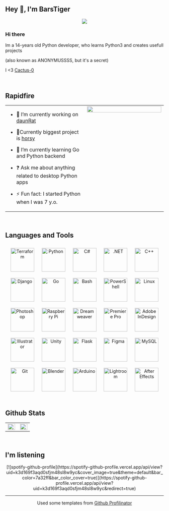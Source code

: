 ## Hey 👋, I'm BarsTiger  
  

<div align="center">
<img src="https://i.pinimg.com/originals/4a/32/ef/4a32ef914876d526436eb7d5e6991af4.gif" align="center" height="" width="" />
</div>  
  



### Hi there  
Im a 14-years old Python developer, who learns Python3 and creates usefull projects  

(also known as ANONYMUSSSS, but it's a secret)

I <3 [Cactus-0](https://github.com/Cactus-0)

<br/>  


## Rapidfire  
<table><tr><td valign="top" width="50%">

- 🔭 I’m currently working on [daunRat](https://github.com/BarsTiger/daunRat/)  
  
  
- 🐴Currently biggest project is [horsy](https://github.com/horsy-ml/)
  

- 🌱 I’m currently learning Go and Python backend  
  

- ❓ Ask me about anything related to desktop Python apps  
  

- ⚡ Fun fact: I started Python when I was 7 y.o.  


</td><td valign="top" width="50%">

<div align="center">
<img src="https://c.tenor.com/vsueP0ISyccAAAAC/death-note-death-note-l.gif" align="center" style="width: 100%" />
</div>  


</td></tr></table>  

<br/>  


## Languages and Tools  
<div align="center">  
<img style="margin: 10px" src="https://profilinator.rishav.dev/skills-assets/terraformio-icon.svg" alt="Terraform" height="75" />  
<img style="margin: 10px" src="https://profilinator.rishav.dev/skills-assets/python-original.svg" alt="Python" height="75" />  
<img style="margin: 10px" src="https://profilinator.rishav.dev/skills-assets/csharp-original.svg" alt="C#" height="75" />  
<img style="margin: 10px" src="https://profilinator.rishav.dev/skills-assets/dot-net-original-wordmark.svg" alt=".NET" height="75" />  
<img style="margin: 10px" src="https://profilinator.rishav.dev/skills-assets/cplusplus-original.svg" alt="C++" height="75" />  
<img style="margin: 10px" src="https://profilinator.rishav.dev/skills-assets/django-original.svg" alt="Django" height="75" />  
<img style="margin: 10px" src="https://profilinator.rishav.dev/skills-assets/go-original.svg" alt="Go" height="75" />  
<img style="margin: 10px" src="https://profilinator.rishav.dev/skills-assets/gnu_bash-icon.svg" alt="Bash" height="75" />  
<img style="margin: 10px" src="https://profilinator.rishav.dev/skills-assets/powershell.png" alt="PowerShell" height="75" />  
<img style="margin: 10px" src="https://profilinator.rishav.dev/skills-assets/linux-original.svg" alt="Linux" height="75" />  
<img style="margin: 10px" src="https://profilinator.rishav.dev/skills-assets/photoshop-plain.svg" alt="Photoshop" height="75" />  
<img style="margin: 10px" src="https://profilinator.rishav.dev/skills-assets/raspberrypi.png" alt="Raspberry Pi" height="75" />  
<img style="margin: 10px" src="https://profilinator.rishav.dev/skills-assets/adobedreamweaver.png" alt="Dreamweaver " height="75" />  
<img style="margin: 10px" src="https://profilinator.rishav.dev/skills-assets/adobepremierepro.png" alt="Premiere Pro" height="75" />  
<img style="margin: 10px" src="https://profilinator.rishav.dev/skills-assets/adobeindesign.svg" alt="Adobe InDesign" height="75" />  
<img style="margin: 10px" src="https://profilinator.rishav.dev/skills-assets/adobe_illustrator-icon.svg" alt="Illustrator" height="75" />  
<img style="margin: 10px" src="https://profilinator.rishav.dev/skills-assets/unity.png" alt="Unity" height="75" />  
<img style="margin: 10px" src="https://profilinator.rishav.dev/skills-assets/flask.png" alt="Flask" height="75" />  
<img style="margin: 10px" src="https://profilinator.rishav.dev/skills-assets/figma-icon.svg" alt="Figma" height="75" />  
<img style="margin: 10px" src="https://profilinator.rishav.dev/skills-assets/mysql-original-wordmark.svg" alt="MySQL" height="75" />  
<img style="margin: 10px" src="https://profilinator.rishav.dev/skills-assets/git-scm-icon.svg" alt="Git" height="75" />  
<img style="margin: 10px" src="https://profilinator.rishav.dev/skills-assets/blender_community_badge_white.svg" alt="Blender" height="75" />  
<img style="margin: 10px" src="https://profilinator.rishav.dev/skills-assets/arduino.png" alt="Arduino" height="75" />  
<img style="margin: 10px" src="https://profilinator.rishav.dev/skills-assets/lightroom.png" alt="Lightroom" height="75" />  
<img style="margin: 10px" src="https://profilinator.rishav.dev/skills-assets/aftereffects.png" alt="After Effects" height="75" />  
</div>  

<br/>  


## Github Stats  
<table><tr><td valign="top" width="50%">

<img src="https://github-readme-stats.vercel.app/api?username=BarsTiger&show_icons=true&count_private=true&hide_border=true" align="left" style="width: 100%" />

</td><td valign="top" width="50%">

<img src="https://github-readme-stats.vercel.app/api/top-langs/?username=BarsTiger&hide_border=true&layout=compact" align="left" style="width: 100%" />

</td></tr></table>
<br />

## I'm listening
<div align="center">
[![spotify-github-profile](https://spotify-github-profile.vercel.app/api/view?uid=k3d169f3aqd0sfjm48sl8w9yc&cover_image=true&theme=default&bar_color=7a32ff&bar_color_cover=true)](https://spotify-github-profile.vercel.app/api/view?uid=k3d169f3aqd0sfjm48sl8w9yc&redirect=true)
</div>

----
<div align="center">Used some templates from <a href="https://profilinator.rishav.dev/" target="_blank">Github Profilinator</a></div>
